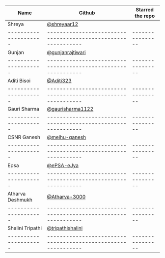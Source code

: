 | Name                  | Github                                                        | Starred the repo |
| --------------------- | ------------------------------------------------------------- | ---------------- |
| Shreya                |       [@shreyaar12](https://github.com/Shreyaar12)            |                  |
| --------------------- | ------------------------------------------------------------- | ---------------- |
| Gunjan                |       [@gunjanrajtiwari](https://github.com/gunjanrajtiwari)  |                  |
| --------------------- | ------------------------------------------------------------- | ---------------- |
|Aditi Bisoi            |       [@Aditi323](https://github.com/Aditi323)                |                  |
| --------------------- | ------------------------------------------------------------- | ---------------- |
|Gauri Sharma           |       [@gaurisharma1122](https://github.com/gaurisharma1122)  |                  |
| --------------------- | ------------------------------------------------------------- | ---------------- |
|CSNR Ganesh           |       [@meihu-ganesh](https://github.com/meihu-ganesh/)        |                  |
| --------------------- | ------------------------------------------------------------- | ---------------- |
|Epsa           |       [@ePSA-eJya](https://github.com/ePSA-eJya)                      |                  |
| --------------------- | ------------------------------------------------------------- | ---------------- |
|Atharva Deshmukh       |       [@Atharva-3000](https://github.com/Atharva-3000)        |                  |
| --------------------- | ------------------------------------------------------------- | ---------------- |
|Shalini Tripathi      |       [@tripathishalini](https://github.com/tripathishalini)        |                  |
| --------------------- | ------------------------------------------------------------- | ---------------- |
